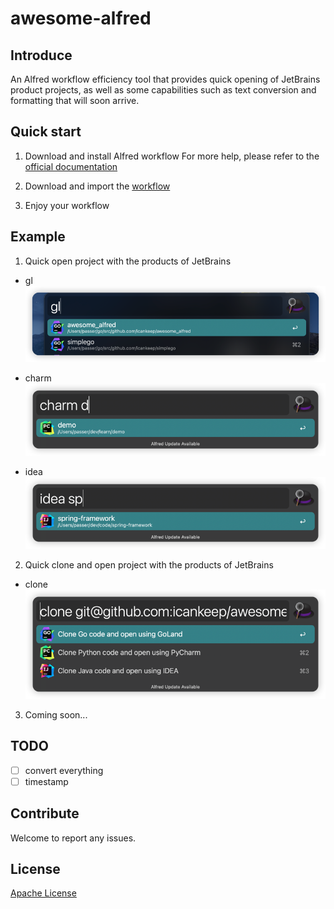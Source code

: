 # awesome-alfred
## Introduce
An Alfred workflow efficiency tool that provides quick opening of JetBrains product projects, 
as well as some capabilities such as text conversion and formatting that will soon arrive.

## Quick start

1. Download and install Alfred workflow
For more help, please refer to the [official documentation](https://www.alfredapp.com/help/getting-started/)

2. Download and import the [workflow](https://github.com/icankeep/awesome_alfred/releases)

3. Enjoy your workflow

## Example
1. Quick open project with the products of JetBrains
- gl
![](doc/imgs/gl.png)

- charm
![](doc/imgs/charm.png)

- idea
![](doc/imgs/idea.png)

2. Quick clone and open project with the products of JetBrains
- clone
![img.png](doc/imgs/clone.png)

3. Coming soon...

## TODO
- [ ] convert everything
- [ ] timestamp

## Contribute

Welcome to report any issues.

## License
[Apache License](https://github.com/icankeep/awesome_alfred/blob/main/LICENSE)
